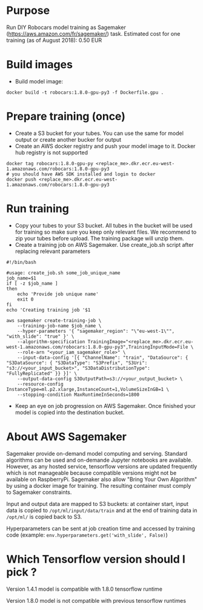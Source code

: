 # Purpose

Run DIY Robocars model training as Sagemaker (https://aws.amazon.com/fr/sagemaker/) task. Estimated cost for one training (as of August 2018): 0.50 EUR

# Build images

- Build model image:

``` 
docker build -t robocars:1.8.0-gpu-py3 -f Dockerfile.gpu .
```

# Prepare training (once)

- Create a S3 bucket for your tubes. You can use the same for model output or create another bucker for output
- Create an AWS docker registry and push your model image to it. Docker hub registry is not supported

``` 
docker tag robocars:1.8.0-gpu-py <replace_me>.dkr.ecr.eu-west-1.amazonaws.com/robocars:1.8.0-gpu-py3
# you should have AWS SDK installed and login to docker
docker push <replace_me>.dkr.ecr.eu-west-1.amazonaws.com/robocars:1.8.0-gpu-py3
``` 

# Run training

- Copy your tubes to your S3 bucket. All tubes in the bucket will be used for training so make sure you keep only relevant files. We recommend to zip your tubes before upload. The training package will unzip them.
- Create a training job on AWS Sagemaker. Use create_job.sh script after replacing relevant parameters

```
#!/bin/bash

#usage: create_job.sh some_job_unique_name
job_name=$1
if [ -z $job_name ] 
then
    echo 'Provide job unique name'
    exit 0
fi 
echo 'Creating training job '$1

aws sagemaker create-training-job \
    --training-job-name $job_name \
    --hyper-parameters '{ "sagemaker_region": "\"eu-west-1\"", "with_slide": "true" }' \
    --algorithm-specification TrainingImage="<replace_me>.dkr.ecr.eu-west-1.amazonaws.com/robocars:1.8.0-gpu-py3",TrainingInputMode=File \
    --role-arn "<your_iam_sagemaker_role>" \
    --input-data-config '[{ "ChannelName": "train", "DataSource": { "S3DataSource": { "S3DataType": "S3Prefix", "S3Uri": "s3://<your_input_bucket>", "S3DataDistributionType": "FullyReplicated" }} }]' \
    --output-data-config S3OutputPath=s3://<your_output_bucket> \
    --resource-config InstanceType=ml.p2.xlarge,InstanceCount=1,VolumeSizeInGB=1 \
    --stopping-condition MaxRuntimeInSeconds=1800
```

- Keep an eye on job progression on AWS Sagemaker. Once finished your model is copied into the destination bucket.

# About AWS Sagemaker

Sagemaker provide on-demand model computing and serving. Standard algorithms can be used and on-demande Jupyter notebooks are available. However, as any hosted service, tensorflow versions are updated frequently which is not manageable because compatible versions might not be available on RaspberryPi. Sagemaker also allow "Bring Your Own Algorithm" by using a docker image for training. The resulting container must comply to Sagemaker constraints.

Input and output data are mapped to S3 buckets: at container start, input data is copied to ``` /opt/ml/input/data/train ``` and at the end of training data in ```/opt/ml/``` is copied back to S3. 

Hyperparameters can be sent at job creation time and accessed by training code (example: ```env.hyperparameters.get('with_slide', False)```)

# Which Tensorflow version should I pick ?

Version 1.4.1 model is compatible with 1.8.0 tensorflow runtime

Version 1.8.0 model is not compatible with previous tensorflow runtimes

